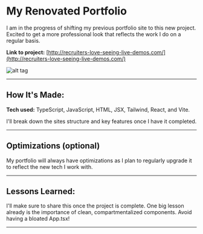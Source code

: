 # My Renovated Portfolio

I am in the progress of shifting my previous portfolio site to this new project. Excited to get a more professional look that reflects the work I do on a regular basis.

**Link to project:** [http://recruiters-love-seeing-live-demos.com/](http://recruiters-love-seeing-live-demos.com/)

![alt tag](link-to-screenshot)

---

## How It's Made:
**Tech used:** TypeScript, JavaScript, HTML, JSX, Tailwind, React, and Vite.

I'll break down the sites structure and key features once I have it completed.

---

## Optimizations (optional)
My portfolio will always have optimizations as I plan to regularly upgrade it to reflect the new tech I work with.

---

## Lessons Learned:
I'll make sure to share this once the project is complete. One big lesson already is the importance of clean, compartmentalized components. Avoid having a bloated App.tsx!

---
